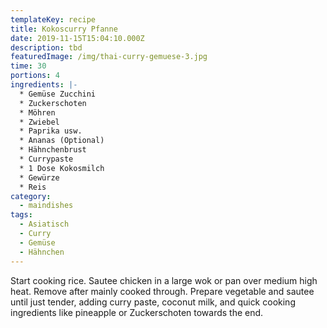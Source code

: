 ```yaml
---
templateKey: recipe
title: Kokoscurry Pfanne
date: 2019-11-15T15:04:10.000Z
description: tbd
featuredImage: /img/thai-curry-gemuese-3.jpg
time: 30
portions: 4
ingredients: |-
  * Gemüse Zucchini
  * Zuckerschoten
  * Möhren
  * Zwiebel
  * Paprika usw.
  * Ananas (Optional)
  * Hähnchenbrust
  * Currypaste
  * 1 Dose Kokosmilch
  * Gewürze
  * Reis
category:
  - maindishes
tags:
  - Asiatisch
  - Curry
  - Gemüse
  - Hähnchen
---
```


Start cooking rice. Sautee chicken in a large wok or pan over medium high heat. Remove after mainly cooked through. Prepare vegetable and sautee until just tender, adding curry paste, coconut milk, and quick cooking ingredients like pineapple or Zuckerschoten towards the end.
